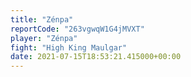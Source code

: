 ```yaml
---
title: "Zénpa"
reportCode: "263vgwqW1G4jMVXT"
player: "Zénpa"
fight: "High King Maulgar"
date: 2021-07-15T18:53:21.415000+00:00
---
```

